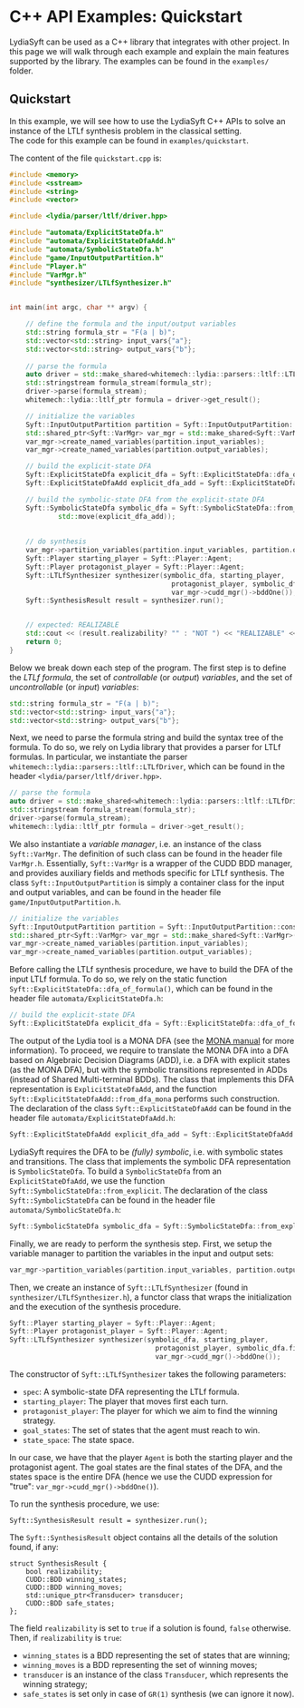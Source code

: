 # C++ API Examples: Quickstart

LydiaSyft can be used as a C++ library that integrates with other project.
In this page we will walk through each example and explain the main features supported by the library. 
The examples can be found in the `examples/` folder.

## Quickstart

In this example, we will see how to use the LydiaSyft C++ APIs to solve an instance of the LTLf synthesis problem in the classical setting.  
The code for this example can be found in `examples/quickstart`.

The content of the file `quickstart.cpp` is:

```cpp
#include <memory>
#include <sstream>
#include <string>
#include <vector>

#include <lydia/parser/ltlf/driver.hpp>

#include "automata/ExplicitStateDfa.h"
#include "automata/ExplicitStateDfaAdd.h"
#include "automata/SymbolicStateDfa.h"
#include "game/InputOutputPartition.h"
#include "Player.h"
#include "VarMgr.h"
#include "synthesizer/LTLfSynthesizer.h"


int main(int argc, char ** argv) {

    // define the formula and the input/output variables
    std::string formula_str = "F(a | b)";
    std::vector<std::string> input_vars{"a"};
    std::vector<std::string> output_vars{"b"};
    
    // parse the formula
    auto driver = std::make_shared<whitemech::lydia::parsers::ltlf::LTLfDriver>();
    std::stringstream formula_stream(formula_str);
    driver->parse(formula_stream);
    whitemech::lydia::ltlf_ptr formula = driver->get_result();

    // initialize the variables
    Syft::InputOutputPartition partition = Syft::InputOutputPartition::construct_from_input(input_vars, output_vars);
    std::shared_ptr<Syft::VarMgr> var_mgr = std::make_shared<Syft::VarMgr>();
    var_mgr->create_named_variables(partition.input_variables);
    var_mgr->create_named_variables(partition.output_variables);

    // build the explicit-state DFA
    Syft::ExplicitStateDfa explicit_dfa = Syft::ExplicitStateDfa::dfa_of_formula(*formula);
    Syft::ExplicitStateDfaAdd explicit_dfa_add = Syft::ExplicitStateDfaAdd::from_dfa_mona(var_mgr, explicit_dfa);

    // build the symbolic-state DFA from the explicit-state DFA
    Syft::SymbolicStateDfa symbolic_dfa = Syft::SymbolicStateDfa::from_explicit(
            std::move(explicit_dfa_add));
    
    
    // do synthesis
    var_mgr->partition_variables(partition.input_variables, partition.output_variables);
    Syft::Player starting_player = Syft::Player::Agent;
    Syft::Player protagonist_player = Syft::Player::Agent;
    Syft::LTLfSynthesizer synthesizer(symbolic_dfa, starting_player,
                                        protagonist_player, symbolic_dfa.final_states(),
                                        var_mgr->cudd_mgr()->bddOne());
    Syft::SynthesisResult result = synthesizer.run();


    // expected: REALIZABLE
    std::cout << (result.realizability? "" : "NOT ") << "REALIZABLE" << std::endl;
    return 0;
}
```

Below we break down each step of the program. 
The first step is to define the _LTLf formula_, the set of _controllable_ (or _output_) _variables_, 
and the set of _uncontrollable_ (or _input_) _variables_:

```cpp
std::string formula_str = "F(a | b)";
std::vector<std::string> input_vars{"a"};
std::vector<std::string> output_vars{"b"};
```

Next, we need to parse the formula string and build the syntax tree of the formula. 
To do so, we rely on Lydia library that provides a parser for LTLf formulas.
In particular, we instantiate the parser `whitemech::lydia::parsers::ltlf::LTLfDriver`, 
which can be found in the header `<lydia/parser/ltlf/driver.hpp>`. 

```cpp
// parse the formula
auto driver = std::make_shared<whitemech::lydia::parsers::ltlf::LTLfDriver>();
std::stringstream formula_stream(formula_str);
driver->parse(formula_stream);
whitemech::lydia::ltlf_ptr formula = driver->get_result();
```

We also instantiate a _variable manager_, i.e. an instance of the class `Syft::VarMgr`. 
The definition of such class can be found in the header file `VarMgr.h`.
Essentially, `Syft::VarMgr` is a wrapper of the CUDD BDD manager, and provides auxiliary fields and methods specific for LTLf synthesis.
The class `Syft::InputOutputPartition` is simply a container class for the input and output variables, 
and can be found in the header file `game/InputOutputPartition.h`.

```cpp
// initialize the variables
Syft::InputOutputPartition partition = Syft::InputOutputPartition::construct_from_input(input_vars, output_vars);
std::shared_ptr<Syft::VarMgr> var_mgr = std::make_shared<Syft::VarMgr>();
var_mgr->create_named_variables(partition.input_variables);
var_mgr->create_named_variables(partition.output_variables);
```

Before calling the LTLf synthesis procedure, we have to build the DFA of the input LTLf formula.
To do so, we rely on the static function `Syft::ExplicitStateDfa::dfa_of_formula()`,
which can be found in the header file `automata/ExplicitStateDfa.h`:

```cpp
// build the explicit-state DFA
Syft::ExplicitStateDfa explicit_dfa = Syft::ExplicitStateDfa::dfa_of_formula(*formula);
```

The output of the Lydia tool is a MONA DFA (see the [MONA manual](https://www.brics.dk/mona/mona14.pdf) for more information).
To proceed, we require to translate the MONA DFA into a DFA based on Algebraic Decision Diagrams (ADD), 
i.e. a DFA with explicit states (as the MONA DFA), but with the symbolic transitions represented in ADDs (instead of Shared Multi-terminal BDDs).
The class that implements this DFA representation is `ExplicitStateDfaAdd`,
and the function `Syft::ExplicitStateDfaAdd::from_dfa_mona` performs such construction. 
The declaration of the class `Syft::ExplicitStateDfaAdd` can be found in the header file `automata/ExplicitStateDfaAdd.h`:

```cpp
Syft::ExplicitStateDfaAdd explicit_dfa_add = Syft::ExplicitStateDfaAdd::from_dfa_mona(var_mgr, explicit_dfa);
```

LydiaSyft requires the DFA to be _(fully) symbolic_, i.e. with symbolic states and transitions.
The class that implements the symbolic DFA representation is `SymbolicStateDfa`.
To build a `SymbolicStateDfa` from an `ExplicitStateDfaAdd`, we use the function 
`Syft::SymbolicStateDfa::from_explicit`.
The declaration of the class `Syft::SymbolicStateDfa` can be found in the header file `automata/SymbolicStateDfa.h`:

```cpp
Syft::SymbolicStateDfa symbolic_dfa = Syft::SymbolicStateDfa::from_explicit(std::move(explicit_dfa_add));
```

Finally, we are ready to perform the synthesis step.
First, we setup the variable manager to partition the variables in the input and output sets: 

```cpp
var_mgr->partition_variables(partition.input_variables, partition.output_variables);
```

Then, we create an instance of `Syft::LTLfSynthesizer` (found in `synthesizer/LTLfSynthesizer.h`), 
a functor class that wraps the initialization and the execution  of the synthesis procedure.

```cpp
Syft::Player starting_player = Syft::Player::Agent;
Syft::Player protagonist_player = Syft::Player::Agent;
Syft::LTLfSynthesizer synthesizer(symbolic_dfa, starting_player,
                                    protagonist_player, symbolic_dfa.final_states(),
                                    var_mgr->cudd_mgr()->bddOne());
```

The constructor of `Syft::LTLfSynthesizer` takes the following parameters:

* `spec`: A symbolic-state DFA representing the LTLf formula.
* `starting_player`: The player that moves first each turn.
* `protagonist_player`: The player for which we aim to find the winning strategy.
* `goal_states`: The set of states that the agent must reach to win.
* `state_space`: The state space.

In our case, we have that the player `Agent` is both the starting player and the protagonist agent.
The goal states are the final states of the DFA, and the states space is the entire DFA (hence we use 
the CUDD expression for "true": `var_mgr->cudd_mgr()->bddOne()`).

To run the synthesis procedure, we use:

```
Syft::SynthesisResult result = synthesizer.run();
```

The `Syft::SynthesisResult` object contains all the details of the solution found, if any:

```
struct SynthesisResult {
    bool realizability;
    CUDD::BDD winning_states;
    CUDD::BDD winning_moves;
    std::unique_ptr<Transducer> transducer;
    CUDD::BDD safe_states;
};
```

The field `realizability` is set to `true` if a solution is found, `false` otherwise.
Then, if `realizability` is `true`:

- `winning_states` is a BDD representing the set of states that are winning;
- `winning_moves` is a BDD representing the set of winning moves;
- `transducer` is an instance of the class `Transducer`, which represents the winning strategy;
- `safe_states` is set only in case of `GR(1)` synthesis (we can ignore it now).


